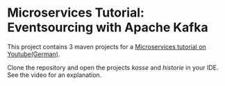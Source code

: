 # Microservices Tutorial: Eventsourcing with Apache Kafka

This project contains 3 maven projects for a [Microservices tutorial on Youtube(German)](https://www.youtube.com/watch?v=QjJqc5ALpKs).

Clone the repository and open the projects *kasse* and *historie* in your IDE. See the video for an explanation.
